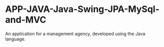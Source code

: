 # APP-JAVA-Java-Swing-JPA-MySql-and-MVC
An application for a management agency, developed using the Java language.
